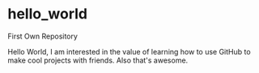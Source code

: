 # hello_world
First Own Repository

Hello World, I am interested in the value of learning how to use GitHub to make cool projects with
friends. Also that's awesome. 
